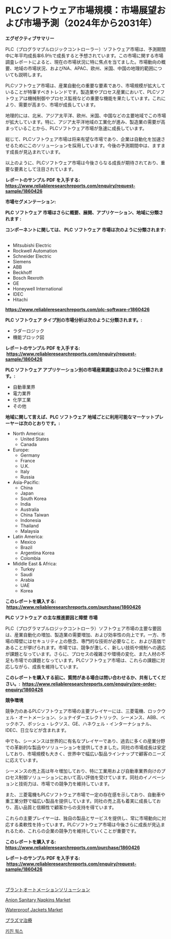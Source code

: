 <p><h1>PLCソフトウェア市場規模：市場展望および市場予測（2024年から2031年）</h1></p><p><strong>エグゼクティブサマリー</strong></p>
<p><p>PLC（プログラマブルロジックコントローラー）ソフトウェア市場は、予測期間中に年平均成長率6.9％で成長すると予想されています。この市場に関する市場調査レポートによると、現在の市場状況に特に焦点を当てました。市場動向の概要、地域の市場状況、およびNA、APAC、欧州、米国、中国の地理的範囲についても説明します。</p><p>PLCソフトウェア市場は、産業自動化の重要な要素であり、市場規模が拡大していることが特筆すべきトレンドです。製造業やプロセス産業において、PLCソフトウェアは機械制御やプロセス監視などの重要な機能を果たしています。これにより、需要が高まり、市場が成長しています。</p><p>地理的には、北米、アジア太平洋、欧州、米国、中国などの主要地域でこの市場が拡大しています。特に、アジア太平洋地域の工業化が進み、製造業の需要が高まっていることから、PLCソフトウェア市場が急速に成長しています。</p><p>総じて、PLCソフトウェア市場は将来有望な市場であり、企業は自動化を加速させるためにこのソリューションを採用しています。今後の予測期間中は、ますます成長が見込まれています。</p><p>以上のように、PLCソフトウェア市場は今後さらなる成長が期待されており、重要な要素として注目されています。</p></p>
<p><strong>レポートのサンプル PDF を入手する: <a href="https://www.reliableresearchreports.com/enquiry/request-sample/1860426">https://www.reliableresearchreports.com/enquiry/request-sample/1860426</a></strong></p>
<p><strong>市場セグメンテーション:</strong></p>
<p><strong> PLC ソフトウェア 市場はさらに概要、展開、アプリケーション、地域に分類されます :</strong></p>
<p><strong>コンポーネントに関しては、 PLC ソフトウェア 市場は次のように分類されます: &nbsp;</strong></p>
<p><ul><li>Mitsubishi Electric</li><li>Rockwell Automation</li><li>Schneider Electric</li><li>Siemens</li><li>ABB</li><li>Beckhoff</li><li>Bosch Rexroth</li><li>GE</li><li>Honeywell International</li><li>IDEC</li><li>Hitachi</li></ul></p>
<p><strong><a href="https://www.reliableresearchreports.com/plc-software-r1860426">https://www.reliableresearchreports.com/plc-software-r1860426</a></strong></p>
<p><strong> PLC ソフトウェア タイプ別の市場分析は次のように分類されます。:</strong></p>
<p><ul><li>ラダーロジック</li><li>機能ブロック図</li></ul></p>
<p><strong>レポートのサンプル PDF を入手する: &nbsp;<a href="https://www.reliableresearchreports.com/enquiry/request-sample/1860426">https://www.reliableresearchreports.com/enquiry/request-sample/1860426</a></strong></p>
<p><strong> PLC ソフトウェア アプリケーション別の市場産業調査は次のように分類されます。:</strong></p>
<p><ul><li>自動車業界</li><li>電力業界</li><li>化学工業</li><li>その他</li></ul></p>
<p><strong>地域に関して言えば、PLC ソフトウェア 地域ごとに利用可能なマーケットプレーヤーは次のとおりです。:</strong></p>
<p><ul>
    <li>
        North America:
        <ul>
            <li>United States</li>
            <li>Canada</li>
        </ul>
    </li>
    <li>
        Europe:
        <ul>
            <li>Germany</li>
            <li>France</li>
            <li>U.K.</li>
            <li>Italy</li>
            <li>Russia</li>
        </ul>
    </li>
    <li>
        Asia-Pacific:
        <ul>
            <li>China</li>
            <li>Japan</li>
            <li>South Korea</li>
            <li>India</li>
            <li>Australia</li>
            <li>China Taiwan</li>
            <li>Indonesia</li>
            <li>Thailand</li>
            <li>Malaysia</li>
        </ul>
    </li>
    <li>
        Latin America:
        <ul>
            <li>Mexico</li>
            <li>Brazil</li>
            <li>Argentina Korea</li>
            <li>Colombia</li>
        </ul>
    </li>
    <li>
        Middle East & Africa:
        <ul>
            <li>Turkey</li>
            <li>Saudi</li>
            <li>Arabia</li>
            <li>UAE</li>
            <li>Korea</li>
        </ul>
    </li>
    </ul></p>
<p><strong>このレポートを購入する: &nbsp;<a href="https://www.reliableresearchreports.com/purchase/1860426">https://www.reliableresearchreports.com/purchase/1860426</a></strong></p>
<p><strong>PLC ソフトウェア の主な推進要因と障壁 市場</strong></p>
<p><p>PLC（プログラマブルロジックコントローラ）ソフトウェア市場の主要な要因は、産業自動化の増加、製造業の需要増加、および効率性の向上です。一方、市場の障壁にはセキュリティ上の懸念、専門的な技術が必要なこと、および高価であることが挙げられます。市場では、競争が激しく、新しい技術や規制への適応が課題となっています。さらに、プロセスの複雑さや環境の変化、また人材の不足も市場での課題となっています。PLCソフトウェア市場は、これらの課題に対応しながら、成長を維持しています。</p></p>
<p><strong>このレポートを購入する前に、質問がある場合は問い合わせるか、共有してください。:&nbsp; <a href="https://www.reliableresearchreports.com/enquiry/pre-order-enquiry/1860426">https://www.reliableresearchreports.com/enquiry/pre-order-enquiry/1860426</a></strong></p>
<p><strong>競争環境</strong></p>
<p><p>競争力のあるPLCソフトウェア市場の主要プレイヤーには、三菱電機、ロックウェル・オートメーション、シュナイダーエレクトリック、シーメンス、ABB、ベックホフ、ボッシュ・レクソス、GE、ハネウェル・インターナショナル、IDEC、日立などが含まれます。</p><p>中でも、シーメンスは世界的に有名なプレイヤーであり、過去に多くの産業分野での革新的な製品やソリューションを提供してきました。同社の市場成長は安定しており、市場規模も大きく、世界中で幅広い製品ラインナップで顧客のニーズに応えています。</p><p>シーメンスの売上高は年々増加しており、特に工業用および自動車業界向けのプロセス制御ソリューションにおいて高い評価を受けています。同社のイノベーションと技術力は、市場での競争力を維持しています。</p><p>また、三菱電機もPLCソフトウェア市場で一定の存在感を示しており、自動車や重工業分野で幅広い製品を提供しています。同社の売上高も着実に成長しており、高い品質と信頼性で顧客からの支持を得ています。</p><p>これらの主要プレイヤーは、独自の製品とサービスを提供し、常に市場動向に対応する柔軟性を持っています。PLCソフトウェア市場は今後さらに成長が見込まれるため、これらの企業の競争力を維持していくことが重要です。</p></p>
<p><strong>このレポートを購入する: &nbsp; <a href="https://www.reliableresearchreports.com/purchase/1860426">https://www.reliableresearchreports.com/purchase/1860426</a></strong></p>
<p><strong>レポートのサンプル PDF を入手する: &nbsp;<a href="https://www.reliableresearchreports.com/enquiry/request-sample/1860426">https://www.reliableresearchreports.com/enquiry/request-sample/1860426</a></strong><strong></strong></p>
<p>&nbsp;</p>
<p><p><a href="https://github.com/pepo3k/Market-Research-Report-List-1/blob/main/716622869009.md">プラントオートメーションソリューション</a></p><p><a href="https://issuu.com/reportprime-2/docs/anion-sanitary-napkins-market-size-2030.pptx">Anion Sanitary Napkins Market</a></p><p><a href="https://issuu.com/reportprime-2/docs/waterproof-jackets-market-size-2030.pptx">Waterproof Jackets Market</a></p><p><a href="https://github.com/nemesis2824/Market-Research-Report-List-1/blob/main/237592369010.md">プラズマ治療</a></p><p><a href="https://github.com/DavidRobb19/Market-Research-Report-List-1/blob/main/162740866894.md">키친 웍스</a></p></p>
